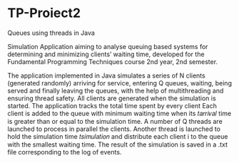 # TP-Proiect2
Queues using threads in Java

Simulation Application aiming to analyse queuing based systems for determining and minimizing clients’ waiting time, developed for the Fundamental Programming Techniques course 2nd year, 2nd semester.

The application implemented in Java simulates a series of N clients (generated randomly) arriving for service, entering Q queues, waiting, being served and finally leaving the queues, with the help of multithreading and ensuring thread safety.
All clients are generated when the simulation is started. The application tracks the total time spent by every client  Each client is added to the queue with minimum waiting time when its 𝑡𝑎𝑟𝑟𝑖𝑣𝑎𝑙 time is greater than or equal to the simulation time.
A number of Q threads are launched to process in parallel the clients. Another thread is launched to hold the simulation time 𝑡𝑠𝑖𝑚𝑢𝑙𝑎𝑡𝑖𝑜𝑛 and distribute each client i to the queue with the smallest waiting time.
The result of the simulation is saved in a .txt file corresponding to the log of events.
